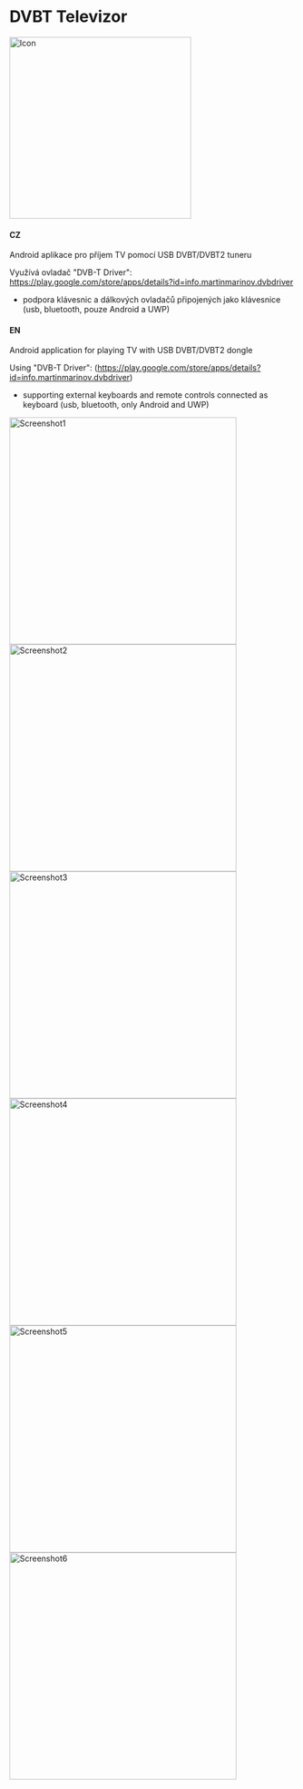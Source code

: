 # DVBT Televizor

<img src="https://raw.github.com/petrj/DVBTTelevizor/master/Graphics/icon.png" width="320" alt="Icon"/>


#### CZ
Android aplikace pro příjem TV pomocí USB DVBT/DVBT2 tuneru 

Využívá ovladač "DVB-T Driver": https://play.google.com/store/apps/details?id=info.martinmarinov.dvbdriver

- podpora klávesnic a dálkových ovladačů připojených jako klávesnice (usb, bluetooth, pouze Android a UWP)


#### EN
Android application for playing TV with USB DVBT/DVBT2 dongle

Using "DVB-T Driver": (https://play.google.com/store/apps/details?id=info.martinmarinov.dvbdriver)

- supporting external keyboards and remote controls connected as keyboard (usb, bluetooth, only Android and UWP)


<img src="https://raw.github.com/petrj/DVBTTelevizor/master/Graphics/Screenshot1.png" width="400" alt="Screenshot1"/>
<img src="https://raw.github.com/petrj/DVBTTelevizor/master/Graphics/Screenshot2.png" width="400" alt="Screenshot2"/>
<img src="https://raw.github.com/petrj/DVBTTelevizor/master/Graphics/Screenshot3.png" width="400" alt="Screenshot3"/>
<img src="https://raw.github.com/petrj/DVBTTelevizor/master/Graphics/Screenshot4.png" width="400" alt="Screenshot4"/>
<img src="https://raw.github.com/petrj/DVBTTelevizor/master/Graphics/Screenshot5.png" width="400" alt="Screenshot5"/>
<img src="https://raw.github.com/petrj/DVBTTelevizor/master/Graphics/Screenshot6.png" width="400" alt="Screenshot6"/>